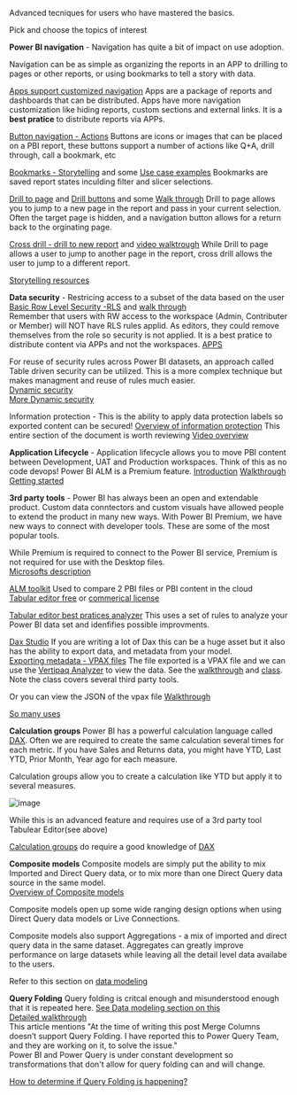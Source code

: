 Advanced tecniques for users who have mastered the basics.  

Pick and choose the topics of interest

**Power BI navigation** - Navigation has quite a bit of impact on use adoption.  

Navigation can be as simple as organizing the reports in an APP to drilling to pages or other reports, or using bookmarks to tell a story with data.  

[Apps support customized navigation](https://powerbi.microsoft.com/en-us/blog/designing-custom-navigation-for-power-bi-apps-is-now-available/)  Apps are a package of reports and dashboards that can be distributed.  Apps have more navigation customization like hiding reports, custom sections and external links.  It is a **best pratice** to distribute reports via APPs.  

[Button navigation - Actions](https://radacad.com/page-navigation-buttons-in-power-bi)  Buttons are icons or images that can be placed on a PBI report, these buttons support a number of actions like Q+A, drill through, call a bookmark, etc

[Bookmarks - Storytelling](https://docs.microsoft.com/en-us/power-bi/create-reports/desktop-bookmarks) and some [Use case examples](https://tessellationtech.io/toggling-views-with-bookmarks-in-power-bi/)  Bookmarks are saved report states inculding filter and slicer selections.  

[Drill to page](https://docs.microsoft.com/en-us/power-bi/create-reports/desktop-drillthrough) and [Drill buttons](https://docs.microsoft.com/en-us/power-bi/create-reports/desktop-drill-through-buttons) and some [Walk through](https://www.wallstreetmojo.com/power-bi-drill-through/)  Drill to page allows you to jump to a new page in the report and pass in your current selection.  Often the target page is hidden, and a navigation button allows for a return back to the orginating page.  

[Cross drill - drill to new report](https://docs.microsoft.com/en-us/power-bi/create-reports/desktop-cross-report-drill-through) and [video walktrough](https://www.youtube.com/watch?v=OcZr_70OGPo&t=4s)  While Drill to page allows a user to jump to another page in the report, cross drill allows the user to jump to a different report.  

[Storytelling resources](https://data-marc.com/2019/07/25/storytelling-with-power-bi-1-7-provide-easy-navigation/) 

**Data security** - Restricing access to a subset of the data based on the user
[Basic Row Level Security -RLS](https://docs.microsoft.com/en-us/power-bi/admin/service-admin-rls) and [walk through](https://www.sqlshack.com/introduction-to-row-level-security-in-power-bi/)</br>
Remember that users with RW access to the workspace (Admin, Contributer or Member) will NOT have RLS rules applid.  As editors, they could remove themselves from the role so security is not applied.  It is a best pratice to distribute content via APPs and not the workspaces.  [APPS](https://docs.microsoft.com/en-us/power-bi/consumer/end-user-apps)

For reuse of security rules across Power BI datasets, an approach called Table driven security can be utilized.  This is a more complex technique but makes managment and reuse of rules much easier.  
[Dynamic security](https://radacad.com/dynamic-row-level-security-with-power-bi-made-simple)</br>
[More Dynamic security](https://www.mssqltips.com/sqlservertip/6378/power-bi-table-based-row-level-security/)

Information protection - This is the ability to apply data protection labels so exported content can be secured! 
[Overview of information protection](https://docs.microsoft.com/en-us/power-bi/admin/service-security-data-protection-overview)  This entire section of the document is worth reviewing 
[Video overview](https://www.youtube.com/watch?v=HyfG-0AHdGs)

**Application Lifecycle** - Application lifecycle allows you to move PBI content between Development, UAT and Production workspaces.  Think of this as no code devops!  Power BI ALM is a Premium feature.
[Introduction](https://docs.microsoft.com/en-us/power-bi/create-reports/deployment-pipelines-overview)
[Walkthrough](https://visualbi.com/blogs/microsoft/powerbi/application-lifecycle-management-power-bi/)
[Getting started](https://docs.microsoft.com/en-us/power-bi/create-reports/deployment-pipelines-get-started) 

**3rd party tools** - Power BI has always been an open and extendable product.  Custom data conntectors and custom visuals have allowed people to extend the product in many new ways.  With Power BI Premium, we have new ways to connect with developer tools.  These are some of the most popular tools.  

While Premium is required to connect to the Power BI service, Premium is not required for use with the Desktop files.  
[Microsofts description](https://powerbi.microsoft.com/en-us/blog/community-tools-for-enterprise-powerbi-and-analysisservices/)

[ALM toolkit](http://alm-toolkit.com/)  Used to compare 2 PBI files or PBI content in the cloud</br>
[Tabular editor free](https://tabulareditor.github.io/) or [commerical license](https://tabulareditor.com/)

[Tabular editor best pratices analyzer](https://guyinacube.com/2021/02/18/best-practice-analyzer-in-tabular-editor-for-your-power-bi-dataset/)  This uses a set of rules to analyze your Power BI data set and idenfifies possible improvments. 

[Dax Studio](https://daxstudio.org/)  If you are writing a lot of Dax this can be a huge asset but it also has the ability to export data, and metadata from your model.  </br>
[Exporting metadata - VPAX files](https://daxstudio.org/documentation/features/model-metrics/)  The file exported is a VPAX file and we can use the 
[Vertipaq Analyzer](https://www.sqlbi.com/tools/vertipaq-analyzer/) to view the data.  See the [walkthrough](https://www.sqlbi.com/articles/data-model-size-with-vertipaq-analyzer/) and [class](https://www.sqlbi.com/p/dax-tools-video-course/).  Note the class covers several third party tools.

Or you can view the JSON of the vpax file [Walkthrough](https://www.youtube.com/watch?v=zRa9y01Ub30) 

[So many uses](https://www.oliviertravers.com/power-bi-third-party-tools-development-addons/)

**Calculation groups**
Power BI has a powerful calculation language called [DAX](https://github.com/wgbrown/PBILearningResources/blob/main/Dax/Intro%20To%20Dax.md).  Often we are required to create the same calculation several times for each metric.  If you have Sales and Returns data, you might have YTD, Last YTD, Prior Month, Year ago for each measure.  

Calculation groups allow you to create a calculation like YTD but apply it to several measures.  

![image](https://user-images.githubusercontent.com/10822387/133331307-547a9ade-f737-485d-a89d-67914235396c.png)

While this is an advanced feature and requires use of a 3rd party tool Tabulear Editor(see above)

[Calculation groups](https://www.sqlbi.com/blog/marco/2020/07/15/creating-calculation-groups-in-power-bi-desktop/) do require a good knowledge of [DAX](https://github.com/wgbrown/PBILearningResources/blob/main/Dax/Intro%20To%20Dax.md) 

**Composite models**
Composite models are simply put the ability to mix Imported and Direct Query data, or to mix more than one Direct Query data source in the same model.  
[Overview of Composite models](https://docs.microsoft.com/en-us/power-bi/transform-model/desktop-composite-models)

Composite models open up some wide ranging design options when using Direct Query data models or Live Connections.  

Composite models also support Aggregations - a mix of imported and direct query data in the same dataset.  Aggregates can greatly improve performance on large datasets while leaving all the detail level data availabe to the users.  

Refer to this section on [data modeling](https://github.com/wgbrown/PBILearningResources/blob/f18dfed709e21bc598bfefdaf44e5832850968ec/Data%20Modeling/Modeling.md)


**Query Folding**
Query folding is critcal enough and misunderstood enough that it is repeated here.  [See Data modeling section on this](https://github.com/wgbrown/PBILearningResources/blob/main/PowerQuery/PowerQueryBasics.md)</br>
[Detailed walkthrough](https://radacad.com/not-folding-the-black-hole-of-power-query-performance) </br>
This article mentions "At the time of writing this post Merge Columns doesn’t support Query Folding. I have reported this to Power Query Team, and they are working on it, to solve the issue."  
Power BI and Power Query is under constant development so transformations that don't allow for query folding can and will change.  

[How to determine if Query Folding is happening?](https://www.youtube.com/watch?v=QEFze-LdLqo)


